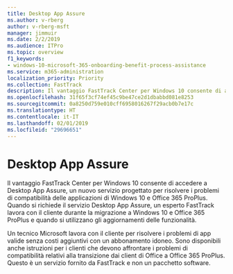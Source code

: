 ```yaml
---
title: Desktop App Assure
ms.author: v-rberg
author: v-rberg-msft
manager: jimmuir
ms.date: 2/2/2019
ms.audience: ITPro
ms.topic: overview
f1_keywords:
- windows-10-microsoft-365-onboarding-benefit-process-assistance
ms.service: m365-administration
localization_priority: Priority
ms.collection: FastTrack
description: Il vantaggio FastTrack Center per Windows 10 consente di accedere a Desktop App Assure, un servizio progettato per risolvere i problemi di compatibilità delle applicazioni di Windows 10 e Office 365 ProPlus.
ms.openlocfilehash: 31f65f3cf74ef45c9be47ce2d1dbabbd081e8253
ms.sourcegitcommit: 0a8250d759e010cff6958016267f29acb0b7e17c
ms.translationtype: HT
ms.contentlocale: it-IT
ms.lasthandoff: 02/01/2019
ms.locfileid: "29696651"
---
```

# <a name="desktop-app-assure"></a>Desktop App Assure

Il vantaggio FastTrack Center per Windows 10 consente di accedere a Desktop App Assure, un nuovo servizio progettato per risolvere i problemi di compatibilità delle applicazioni di Windows 10 e Office 365 ProPlus. Quando si richiede il servizio Desktop App Assure, un esperto FastTrack lavora con il cliente durante la migrazione a Windows 10 e Office 365 ProPlus e quando si utilizzano gli aggiornamenti delle funzionalità. 

Un tecnico Microsoft lavora con il cliente per risolvere i problemi di app valide senza costi aggiuntivi con un abbonamento idoneo. Sono disponibili anche istruzioni per i clienti che devono affrontare i problemi di compatibilità relativi alla transizione dai client di Office a Office 365 ProPlus. Questo è un servizio fornito da FastTrack e non un pacchetto software.

  

    

 
